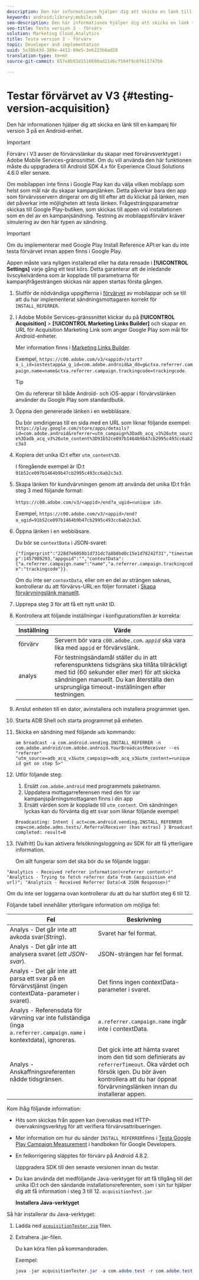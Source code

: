 ```yaml
---
description: Den här informationen hjälper dig att skicka en länk till en kampanj för version 3 på en Android-enhet.
keywords: android;library;mobile;sdk
seo-description: Den här informationen hjälper dig att skicka en länk till en kampanj för version 3 på en Android-enhet.
seo-title: Testa version 3 - förvärv
solution: Marketing Cloud,Analytics
title: Testa version 3 - förvärv
topic: Developer and implementation
uuid: 5e38b43d-389e-4412-99e5-3e6223b6ad28
translation-type: tm+mt
source-git-commit: 657e8b93d1516690ad21d6cf504f9c8f611747b6

---
```



# Testar förvärvet av V3 {#testing-version-acquisition}

Den här informationen hjälper dig att skicka en länk till en kampanj för version 3 på en Android-enhet.

>[!IMPORTANT]
>
>Förvärv i V3 avser de förvärvslänkar du skapar med förvärvsverktyget i Adobe Mobile Services-gränssnittet. Om du vill använda den här funktionen måste du uppgradera till Android SDK 4.x för Experience Cloud Solutions 4.6.0 eller senare.

Om mobilappen inte finns i Google Play kan du välja vilken mobilapp som helst som mål när du skapar kampanjlänken. Detta påverkar bara den app som förvärvsservern dirigerar om dig till efter att du klickat på länken, men det påverkar inte möjligheten att testa länken. Frågesträngsparametrar skickas till Google Play-butiken, som skickas till appen vid installationen som en del av en kampanjsändning. Testning av mobilappsförvärv kräver simulering av den här typen av sändning.

>[!IMPORTANT]
>
>Om du implementerar med Google Play Install Reference API:er kan du inte testa förvärvet innan appen finns i Google Play.

Appen måste vara nyligen installerad eller ha data rensade i **[!UICONTROL Settings]** varje gång ett test körs. Detta garanterar att de inledande livscykelvärdena som är kopplade till parametrarna för kampanjfrågesträngen skickas när appen startas första gången.

1. Slutför de nödvändiga uppgifterna i [förvärvet](/help/android/acquisition-main/acquisition.md) av mobilappar och se till att du har implementerat sändningsmottagaren korrekt för `INSTALL_REFERRER`.

1. I Adobe Mobile Services-gränssnittet klickar du på **[!UICONTROL Acquisition]** > **[!UICONTROL Marketing Links Builder]** och skapar en URL för Acquisition Marketing Link som anger Google Play som mål för Android-enheter.

   Mer information finns i [Marketing Links Builder](/help/using/acquisition-main/c-marketing-links-builder/c-marketing-links-builder.md).

   Exempel, `https://c00.adobe.com/v3/<appid>/start?a_i_id=iostestapp&a_g_id=com.adobe.android&a_dd=g&ctxa.referrer.campaign.name=name&ctxa.referrer.campaign.trackingcode=trackingcode`.

   >[!TIP]
   >
   >Om du refererar till både Android- och iOS-appar i förvärvslänken använder du Google Play som standardbutik.

1. Öppna den genererade länken i en webbläsare.

   Du bör omdirigeras till en sida med en URL som liknar följande exempel:
   `https://play.google.com/store/apps/details?id=com.adobe.android&referrer=utm_campaign%3Dadb_acq_v3%26utm_source%3Dadb_acq_v3%26utm_content%3D91b52ce097b1464b9b47cb2995c493cc6ab2c3a3`

1. Kopiera det unika ID:t efter `utm_content%3D`.

   I föregående exempel är ID:t `91b52ce097b1464b9b47cb2995c493cc6ab2c3a3`.

1. Skapa länken för kundvärvningen genom att använda det unika ID:t från steg 3 med följande format:

   `https://c00.adobe.com/v3/<appid>/end?a_ugid=<unique id>`.

   Exempel, `https://c00.adobe.com/v3/<appid>/end?a_ugid=91b52ce097b1464b9b47cb2995c493cc6ab2c3a3`.

1. Öppna länken i en webbläsare.

   Du bör se `contextData` i JSON-svaret:

   `{"fingerprint":"228d7e6058b1d731dc7a8b8bd0c15e1d78242f31","timestamp":1457989293,"appguid":"","contextData":{"a.referrer.campaign.name":"name","a.referrer.campaign.trackingcode":"trackingcode"}}.`

   Om du inte ser `contextData`, eller om en del av strängen saknas, kontrollerar du att förvärvs-URL:en följer formatet i [Skapa förvärvningslänk manuellt](/help/using/acquisition-main/c-marketing-links-builder/acquisition-link-manual.md).
1. Upprepa steg 3 för att få ett nytt unikt ID.
1. Kontrollera att följande inställningar i konfigurationsfilen är korrekta:

   | Inställning | Värde |
   |--- |--- |
   | förvärv | Servern bör vara `c00.adobe.com`.   *`appid`*  ska vara lika med `appid` er förvärvslänk. |
   | analys | För testningsändamål ställer du in att referenspunktens tidsgräns ska tillåta tillräckligt med tid (60 sekunder eller mer) för att skicka sändningen manuellt. Du kan återställa den ursprungliga timeout-inställningen efter testningen. |

1. Anslut enheten till en dator, avinstallera och installera programmet igen.
1. Starta ADB Shell och starta programmet på enheten.
1. Skicka en sändning med följande `adb` kommando:

   `am broadcast -a com.android.vending.INSTALL_REFERRER -n com.adobe.android/com.adobe.android.YourBroadcastReceiver --es "referrer" "utm_source=adb_acq_v3&utm_campaign=adb_acq_v3&utm_content=<unique id get on step 5>"`

1. Utför följande steg:
   1. Ersätt `com.adobe.android` med programmets paketnamn.
   1. Uppdatera mottagarreferensen med den för var kampanjspårningsmottagaren finns i din app
   1. Ersätt värden som är kopplade till `utm_content`.
   Om sändningen lyckas kan du förvänta dig ett svar som liknar följande exempel:

   `Broadcasting: Intent
{ act=com.android.vending.INSTALL_REFERRER cmp=com.adobe.adms.tests/.ReferralReceiver (has extras) }
Broadcast completed: result=0`

1. (Valfritt) Du kan aktivera felsökningsloggning av SDK för att få ytterligare information.

   Om allt fungerar som det ska bör du se följande loggar:

`"Analytics - Received referrer information(<referrer content>)"   "Analytics - Trying to fetch referrer data from (acquisition end url)"; "Analytics - Received Referrer Data(<A JSON Response>)"`

Om du inte ser loggarna ovan kontrollerar du att du har slutfört steg 6 till 12.

Följande tabell innehåller ytterligare information om möjliga fel:

| Fel | Beskrivning |
|--- |--- |
| Analys - Det går inte att avkoda svar(*String*). | Svaret har fel format. |
| Analys - Det går inte att analysera svaret (*ett JSON-svar*). | JSON-strängen har fel format. |
| Analys - Det går inte att parsa ett svar på en förvärvstjänst (ingen contextData-parameter i svaret). | Det finns ingen contextData-parameter i svaret. |
| Analys - Referensdata för värvning var inte fullständiga (inga `a.referrer.campaign.name` i kontextdata), ignoreras. | `a.referrer.campaign.name`  ingår inte i contextData. |
| Analys - Anskaffningsreferenten nådde tidsgränsen. | Det gick inte att hämta svaret inom den tid som definierats av `referrerTimeout`. Öka värdet och försök igen.  Du bör även kontrollera att du har öppnat förvärvningslänken innan du installerar appen. |

Kom ihåg följande information:

* Hits som skickas från appen kan övervakas med HTTP-övervakningsverktyg för att verifiera förvärvsattribueringen.
* Mer information om hur du sänder `INSTALL_REFERRER`finns i [Testa Google Play Campaign Measurement](https://developers.google.com/analytics/solutions/testing-play-campaigns) i handboken för Google Developers.

* En felkorrigering släpptes för förvärv på Android 4.8.2.

   Uppgradera SDK till den senaste versionen innan du testar.

* Du kan använda det medföljande Java-verktyget för att få tillgång till det unika ID:t och den sändande installationsreferenten, som i sin tur hjälper dig att få information i steg 3 till 12. `acquisitionTest.jar`

   **Installera Java-verktyget**

Så här installerar du Java-verktyget:

1. Ladda ned [`acquisitionTester.zip`](/help/android/assets/acquisitionTester.zip) filen.

1. Extrahera .jar-filen.

   Du kan köra filen på kommandoraden.

   Exempel:

   ```java
   java -jar acquisitionTester.jar -a com.adobe.test -r com.adobe.test.ReferrerReceiver -l "https://c00.adobe.com/v3/appid/start?a_i_id=123456&a_g_id=com.adobe.test&a_dd=i&ctxa.referrer.campaign.name=name&ctxa.referrer.campaign.trackingcode=1234
   ```
